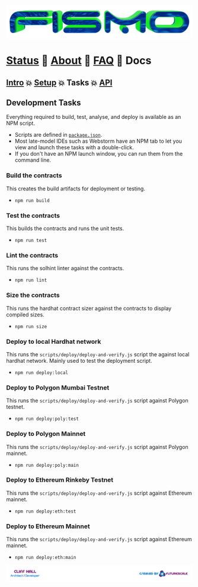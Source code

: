 ![Fismo](images/fismo-logo.png)
# [Status](README.md) 🧪 [About](about.md) 🧪 [FAQ](faq.md) 🧪 Docs

## [Intro](intro.md) 💥 [Setup](setup.md) 💥 Tasks 💥 [API](api/README.md)

## Development Tasks
Everything required to build, test, analyse, and deploy is available as an NPM script.
* Scripts are defined in [`package.json`](../package.json).
* Most late-model IDEs such as Webstorm have an NPM tab to let you view and launch these
tasks with a double-click.
* If you don't have an NPM launch window, you can run them from the command line.

### Build the contracts
This creates the build artifacts for deployment or testing.

* ```npm run build```

### Test the contracts
This builds the contracts and runs the unit tests.

* ```npm run test```

### Lint the contracts
This runs the solhint linter against the contracts.

* ```npm run lint```

### Size the contracts
This runs the hardhat contract sizer against the contracts to display compiled sizes.

* ```npm run size```

### Deploy to local Hardhat network
This runs the `scripts/deploy/deploy-and-verify.js` script the against local hardhat network.
Mainly used to test the deployment script.

* ```npm run deploy:local```

### Deploy to Polygon Mumbai Testnet
This runs the `scripts/deploy/deploy-and-verify.js` script against Polygon testnet.

* ```npm run deploy:poly:test```

### Deploy to Polygon Mainnet
This runs the `scripts/deploy/deploy-and-verify.js` script against Polygon mainnet.

* ```npm run deploy:poly:main```

### Deploy to Ethereum Rinkeby Testnet
This runs the `scripts/deploy/deploy-and-verify.js` script against Ethereum mainnet.

* ```npm run deploy:eth:test```

### Deploy to Ethereum Mainnet
This runs the `scripts/deploy/deploy-and-verify.js` script against Ethereum mainnet.

* ```npm run deploy:eth:main```


[![Created by Futurescale](images/created-by.png)](https://futurescale.com)